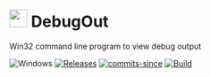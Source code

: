<!-- ![Icon](bug.ico) DbgOut -->
<img src="bug.ico" width=32/> DebugOut
==========

Win32 command line program to view debug output

![Windows](https://img.shields.io/badge/platform-Windows-blue.svg)
[![Releases](https://img.shields.io/github/release/RadAd/DbgOut.svg)](https://github.com/RadAd/DbgOut/releases/latest)
[![commits-since](https://img.shields.io/github/commits-since/RadAd/DebugOut/latest.svg)](commits/master)
[![Build](https://img.shields.io/appveyor/ci/RadAd/DbgOut.svg)](https://ci.appveyor.com/project/RadAd/DbgOut)
